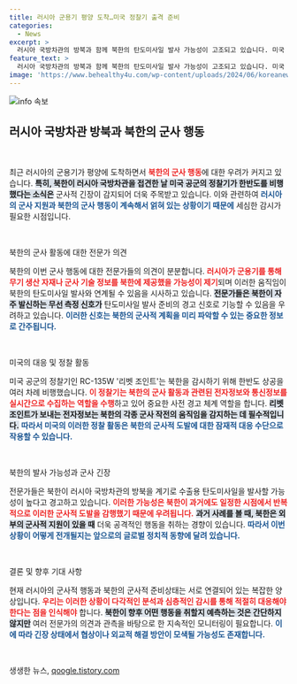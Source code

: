 ```yaml
---
title: 러시아 군용기 평양 도착…미국 정찰기 출격 준비
categories:
  - News
excerpt: >
  러시아 국방차관의 방북과 함께 북한의 탄도미사일 발사 가능성이 고조되고 있습니다. 미국 공군 정찰기가 한반도 상공에서 활동하며 긴장을 더하는 가운데, 러시아 군용기의 잇따른 방문이 어떤 군사적 맥락을 지니고 있는지 주목해야 합니다.
feature_text: >
  러시아 국방차관의 방북과 함께 북한의 탄도미사일 발사 가능성이 고조되고 있습니다. 미국 공군 정찰기가 한반도 상공에서 활동하며 긴장을 더하는 가운데, 러시아 군용기의 잇따른 방문이 어떤 군사적 맥락을 지니고 있는지 주목해야 합니다.
image: 'https://www.behealthy4u.com/wp-content/uploads/2024/06/koreanews.jpg'
---
```


<p><img src="https://www.behealthy4u.com/wp-content/uploads/2024/06/koreanews.jpg" alt="info 속보" /></p>

<h2 data-ke-size="size26">러시아 국방차관 방북과 북한의 군사 행동</h2>

<p data-ke-size="size16">&nbsp;</p>

<p>최근 러시아의 군용기가 평양에 도착하면서 <b><span style="color: #ee2323;">북한의 군사 행동</span></b>에 대한 우려가 커지고 있습니다. <b><span style="background-color: #21538527;">특히, 북한이 러시아 국방차관을 접견한 날 미국 공군의 정찰기가 한반도를 비행했다는 소식은</span></b> 군사적 긴장이 감지되어 더욱 주목받고 있습니다. 이와 관련하여 <b><span style="color: #1a5490;">러시아의 군사 지원과 북한의 군사 행동이 계속해서 얽혀 있는 상황이기 때문에</span></b> 세심한 감시가 필요한 시점입니다. </p>

<p data-ke-size="size16">&nbsp;</p>

<p>북한의 군사 활동에 대한 전문가 의견</p>

<p>북한의 이번 군사 행동에 대한 전문가들의 의견이 분분합니다. <b><span style="color: #ee2323;">러시아가 군용기를 통해 무기 생산 자재나 군사 기술 정보를 북한에 제공했을 가능성이 제기</span></b>되며 이러한 움직임이 북한의 탄도미사일 발사와 연계될 수 있음을 시사하고 있습니다. <b><span style="background-color: #21538527;">전문가들은 북한이 자주 발신하는 무선 측정 신호가</span></b> 탄도미사일 발사 준비의 경고 신호로 기능할 수 있음을 우려하고 있습니다. <b><span style="color: #1a5490;">이러한 신호는 북한의 군사적 계획을 미리 파악할 수 있는 중요한 정보로 간주됩니다.</span></b></p>

<p data-ke-size="size16">&nbsp;</p>

<p>미국의 대응 및 정찰 활동</p>

<p>미국 공군의 정찰기인 RC-135W '리벳 조인트'는 북한을 감시하기 위해 한반도 상공을 여러 차례 비행했습니다. <b><span style="color: #ee2323;">이 정찰기는 북한의 군사 활동과 관련된 전자정보와 통신정보를 실시간으로 수집하는 역할을 수행</span></b>하고 있어 중요한 사전 경고 체계 역할을 합니다. <b><span style="background-color: #21538527;">리벳 조인트가 보내는 전자정보는 북한의 각종 군사 작전의 움직임을 감지하는 데 필수적입니다.</span></b> <b><span style="color: #1a5490;">따라서 미국의 이러한 정찰 활동은 북한의 군사적 도발에 대한 잠재적 대응 수단으로 작용할 수 있습니다.</span></b></p>

<p data-ke-size="size16">&nbsp;</p>

<p>북한의 발사 가능성과 군사 긴장</p>

<p>전문가들은 북한이 러시아 국방차관의 방북을 계기로 수출용 탄도미사일을 발사할 가능성이 높다고 경고하고 있습니다. <b><span style="color: #ee2323;">이러한 가능성은 북한이 과거에도 일정한 시점에서 반복적으로 이러한 군사적 도발을 감행했기 때문에 우려됩니다.</span></b> <b><span style="background-color: #21538527;">과거 사례를 볼 때, 북한은 외부의 군사적 지원이 있을 때</span></b> 더욱 공격적인 행동을 취하는 경향이 있습니다. <b><span style="color: #1a5490;">따라서 이번 상황이 어떻게 전개될지는 앞으로의 글로벌 정치적 동향에 달려 있습니다.</span></b></p>

<p data-ke-size="size16">&nbsp;</p>

<p>결론 및 향후 기대 사항</p>

<p>현재 러시아의 군사적 행동과 북한의 군사적 준비상태는 서로 연결되어 있는 복잡한 양상입니다. <b><span style="color: #ee2323;">우리는 이러한 상황이 다각적인 분석과 심층적인 감시를 통해 적절히 대응해야 한다는 점을 인식해야</span></b> 합니다. <b><span style="background-color: #21538527;">북한이 향후 어떤 행동을 취할지 예측하는 것은 간단하지 않지만</span></b> 여러 전문가의 의견과 관측을 바탕으로 한 지속적인 모니터링이 필요합니다. <b><span style="color: #1a5490;">이에 따라 긴장 상태에서 협상이나 외교적 해결 방안이 모색될 가능성도 존재합니다.</span></b></p>

<p data-ke-size="size16">&nbsp;</p>
생생한 뉴스, <a href="https://qoogle.tistory.com" rel="dofollow">qoogle.tistory.com</a>


